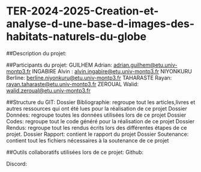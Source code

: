 # TER-2024-2025-Creation-et-analyse-d-une-base-d-images-des-habitats-naturels-du-globe


##Description du projet:


##Participants du projet:
  GUILHEM Adrian: adrian.guilhem@etu.univ-montp3.fr
  INGABIRE Alvin : alvin.ingabire@etu.univ-montp3.fr
  NIYONKURU Berline: berline.niyonkuru@etu.univ-montp3.fr
  TAHARASTE Rayan: rayan.taharaste@etu.univ-montp3.fr
  ZEROUAL Walid: walid.zeroual@etu.univ-montp3.fr

##Structure du GIT:
  Dossier Bibliographie: regroupe tout les articles,livres et autres ressources qui ont été lues pour la réalisation de ce projet
  Dossier Données: regroupe toutes les données utilisées lors de ce projet
  Dossier Codes: regroupe tout le code généré pour la réalisation de ce projet
  Dossier Rendus: regroupe tout les rendus écrits lors des différentes étapes de ce projet.
  Dossier Rapport: contient le rapport du projet
  Dossier Soutenance: contient tout les fichiers nécessaires à la soutenance de ce projet

##Outils collaboratifs utilisées lors de ce projet:
  Github:

  Discord:
